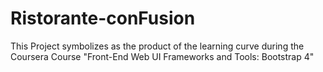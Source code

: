 # Ristorante-conFusion
This Project symbolizes as the product of the learning curve during the Coursera Course "Front-End Web UI Frameworks and Tools: Bootstrap 4"
